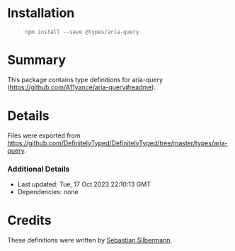 # Installation
> `npm install --save @types/aria-query`

# Summary
This package contains type definitions for aria-query (https://github.com/A11yance/aria-query#readme).

# Details
Files were exported from https://github.com/DefinitelyTyped/DefinitelyTyped/tree/master/types/aria-query.

### Additional Details
 * Last updated: Tue, 17 Oct 2023 22:10:13 GMT
 * Dependencies: none

# Credits
These definitions were written by [Sebastian Silbermann](https://github.com/eps1lon).
